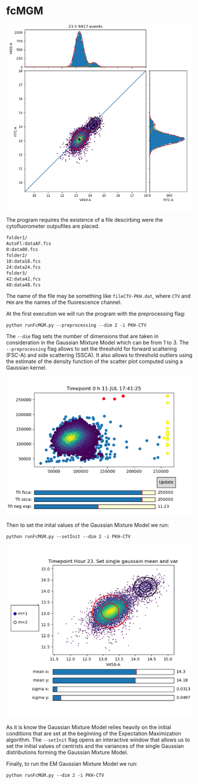 # fcMGM

![plot](./mixGaussResult.png)

The program requires the existence of a file descirbing were the cytofluorometer outpufiles are placed. 

```
folder1/
AutoFl:dataAF.fcs
0:data00.fcs
folder2/
18:data18.fcs
24:data24.fcs
folder3/
42:data42.fcs
48:data48.fcs
```
The name of the file may be something like `fileCTV-PKH.dat`, where `CTV` and `PKH` are the names of the fluorescence channel.

At the first execution we will run the program with the preprocessing flag:
```
python runFcMGM.py --preprocessing --dim 2 -i PKH-CTV
```
The `--dim` flag sets the number of dimensions that are taken in consideration in the Gaussian MIxture Model which can be from 1 to 3.
The `--preprocessing` flag allows to set the threshold for forward scattering (FSC-A) and
side scattering (SSCA). It also allows to threshold outliers using the estimate of the density function of the scatter plot computed using a Gaussian kernel.

![plot](./preproc.png)

Then to set the inital values of the Gaussian Mixture Model we run:
```
python runFcMGM.py --setInit --dim 2 -i PKH-CTV

```
![plot](./initVals.png)

As it is know the Gaussian Mixture Model relies heavily on the initial conditions that are set at the beginning of the Expectation Maximization algorithm. The `--setInit` flag opens an interactive window that allows us to set the initial values of centrists and the variances of the single Gaussian distributions forming the Gaussian Mixture Model.

Finally, to run the EM Gaussian Mixture Model we run:
```
python runFcMGM.py --dim 2 -i PKH-CTV
```

